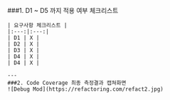 ###1. D1 ~ D5 까지 적용 여부 체크리스트
```
| 요구사항 체크리스트 |
|:---:|:---:|
| D1 | X |
| D2 | X |
| D3 | X |
| D4 | X |
| D4 | X |

---
###2. Code Coverage 최종 측정결과 캡쳐화면
![Debug Mod](https://refactoring.com/refact2.jpg)